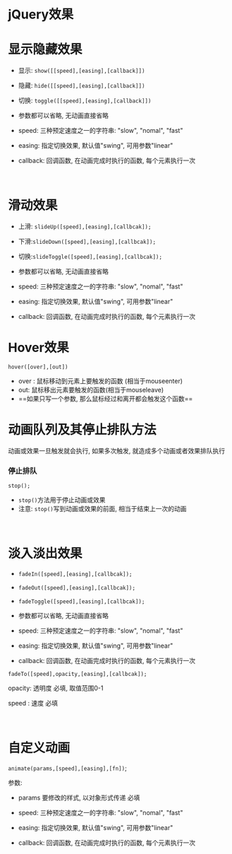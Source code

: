 # jQuery效果

# 显示隐藏效果

* 显示: `show([[speed],[easing],[callback]])`
* 隐藏: `hide([[speed],[easing],[callback]])`
* 切换: `toggle([[speed],[easing],[callback]])`

* 参数都可以省略, 无动画直接省略
* speed: 三种预定速度之一的字符串: "slow", "nomal", "fast"
* easing: 指定切换效果, 默认值"swing", 可用参数"linear"
* callback: 回调函数, 在动画完成时执行的函数, 每个元素执行一次

‍

# 滑动效果

* 上滑: `slideUp([speed],[easing],[callbcak]);`
* 下滑:`slideDown([speed],[easing],[callbcak]);`
* 切换:`slideToggle([speed],[easing],[callbcak]);`

* 参数都可以省略, 无动画直接省略
* speed: 三种预定速度之一的字符串: "slow", "nomal", "fast"
* easing: 指定切换效果, 默认值"swing", 可用参数"linear"
* callback: 回调函数, 在动画完成时执行的函数, 每个元素执行一次

# Hover效果

`hover([over],[out])`

* over : 鼠标移动到元素上要触发的函数 (相当于mouseenter)
* out: 鼠标移出元素要触发的函数(相当于mouseleave)
* ==如果只写一个参数, 那么鼠标经过和离开都会触发这个函数==

# 动画队列及其停止排队方法

动画或效果一旦触发就会执行, 如果多次触发, 就造成多个动画或者效果排队执行

### 停止排队

`stop();`

* `stop()`方法用于停止动画或效果
* 注意: `stop()`写到动画或效果的前面, 相当于结束上一次的动画

‍

# 淡入淡出效果

* `fadeIn([speed],[easing],[callbcak]);`
* `fadeOut([speed],[easing],[callbcak]);`
* `fadeToggle([speed],[easing],[callbcak]);`

* 参数都可以省略, 无动画直接省略
* speed: 三种预定速度之一的字符串: "slow", "nomal", "fast"
* easing: 指定切换效果, 默认值"swing", 可用参数"linear"
* callback: 回调函数, 在动画完成时执行的函数, 每个元素执行一次

`fadeTo([speed],opacity,[easing],[callbcak]);`

opacity: 透明度 必填, 取值范围0-1

speed : 速度 必填

‍

# 自定义动画

`animate(params,[speed],[easing],[fn])`;

参数: 

* params 要修改的样式, 以对象形式传递 必填

* speed: 三种预定速度之一的字符串: "slow", "nomal", "fast"
* easing: 指定切换效果, 默认值"swing", 可用参数"linear"
* callback: 回调函数, 在动画完成时执行的函数, 每个元素执行一次

